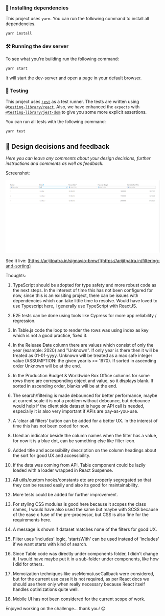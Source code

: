 
### 🎁 Installing dependencies

This project uses `yarn`.
You can run the following command to install all dependencies.

```sh
yarn install
```

### 🛠️ Running the dev server

To see what you're building run the following command:

```sh
yarn start
```

It will start the dev-server and open a page in your default browser.

### 🧪 Testing

This project uses [`jest`](https://jestjs.io/) as a test runner.
The tests are written using [`@testing-library/react`](https://testing-library.com/docs/react-testing-library/intro).
Also, we have enhanced the `expects` with [`@testing-library/jest-dom`](https://github.com/testing-library/jest-dom) to give you some more explicit assertions.

You can run all tests with the following command:

```sh
yarn test
```

## 📝 Design decisions and feedback

_Here you can leave any comments about your design decisions, further instructions and comments as well as feedback._

Screenshot:

![screenshot](Screenshot.png)

See it live: [https://arijitpatra.in/signavio-bmw/](https://arijitpatra.in/filtering-and-sorting)

Thoughts:

1. TypeScript should be adopted for type safety and more robust code as the next steps. In the interest of time this has not been configured for now, since this is an exisiting project, there can be issues with dependencies which can take little time to resolve. Would have loved to use Typescript here, I generally use TypeScript with ReactJS.

2. E2E tests can be done using tools like Cypress for more app reliability / regression.

3. In Table.js code the loop to render the rows was using index as key which is not a good practice, fixed it.

4. In the Release Date column there are values which consist of only the year (example: 2020) and "Unknown". If only year is there then it will be treated as 01-01-yyyy. Unknown will be treated as a max safe integer value (ASSUMPTION: the given year is >= 1970). If sorted in ascending order Unknown will be at the end.

5. In the Production Budget & Worldwide Box Office columns for some rows there are corresponding object and value, so it displays blank. If sorted in ascending order, blanks will be at the end.

6. The search/filtering is made debounced for better performance, maybe at current scale it is not a problem without debounce, but debounce would help if the client side dataset is huge or API call is needed, especially it is also very important if APIs are pay-as-you-use.

7. A 'clear all filters' button can be added for a better UX. In the interest of time this has not been coded for now.

8. Used an indicator beside the column names when the filter has a value, for now it is a blue dot, can be something else like filter icon.

9. Added title and accessibility description on the column headings about the sort for good UX and accessibility.

10. If the data was coming from API, Table component could be lazily loaded with a loader wrapped in React Suspense.

11. All utils/custom hooks/constants etc are properly segregated so that they can be reused easily and also its good for maintainability.

12. More tests could be added for further improvement.

13. For styling CSS modules is good here because it scopes the class names, I would have also used the same but maybe with SCSS because of the ease o fuse of the pre-processor, but CSS is also fine for the requirements here.

14. A message is shown if dataset matches none of the filters for good UX.

15. Filter uses 'includes' logic, 'startsWith' can be used instead of 'includes' if we want starts with kind of search.

16. Since Table code was directly under components folder, I didn't change it, I would have maybe put it in a sub-folder under components, like how I did for others.

17. Memoization techniques like useMemo/useCallback were considered, but for the current use case it is not required, as per React docs we should use them only when really necessary because React itself handles optimizations quite well.

18. Mobile UI has not been considered for the current scope of work.

Enjoyed working on the challenge... thank you! 😊
